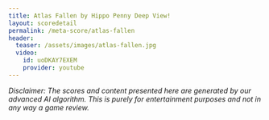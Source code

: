 ```yaml
---
title: Atlas Fallen by Hippo Penny Deep View!
layout: scoredetail
permalink: /meta-score/atlas-fallen
header:
  teaser: /assets/images/atlas-fallen.jpg
  video:
    id: uoDKAY7EXEM
    provider: youtube
---
```

*Disclaimer: The scores and content presented here are generated by our advanced AI algorithm. This is purely for entertainment purposes and not in any way a game review.*
